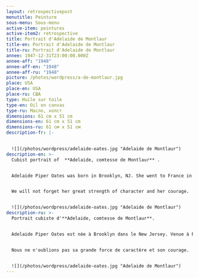 ```yaml
---
layout: retrospectivepost
menutitle: Peinture
sous-menu: Sous-menu
active-item: peintures
active-item2: retrospective
title: Portrait d'Adelaide de Montlaur
title-en: Portrait d'Adelaide de Montlaur
title-ru: Portrait d'Adelaide de Montlaur
annee: 1947-12-31T23:00:00.000Z
annee-aff: "1948"
annee-aff-en: "1948"
annee-aff-ru: "1948"
picture: /photos/wordpress/a-de-montlaur.jpg
place: USA
place-en: USA
place-ru: США
type: Huile sur toile
type-en: Oil on canvas
type-ru: Масло, холст
dimensions: 61 cm x 51 cm
dimensions-en: 61 cm x 51 cm
dimensions-ru: 61 см x 51 см
description-fr: |-
  

  ![](/photos/wordpress/adelaide-oates.jpg "Adelaide de Montlaur")
description-en: >-
  Cubist portrait of  **Adelaide, comtesse de Montlaur** .


  Adelaide Piper Oates was born in Brooklyn, NJ. She went to France in 1937 to learn French and Fine Arts and met Guy de Montlaur in Paris. At the start of the war, she had to return to the United States. In order to join Guy de Montlaur, she obtained from the State Department to be sent to England at war. She arrived  there in June 1943 and married Guy in Denham, Buckinghamshire (UK). Guy was then part of the Free-French N° 4 Commandos.


  We will not forget her great strength of character and her courage.


  ![](/photos/wordpress/adelaide-oates.jpg "Adelaide de Montlaur")
description-ru: >-
  Portrait cubiste d'**Adelaide, comtesse de Montlaur**. 


  Adelaide Piper Oates est née à Brooklyn dans le New Jersey. Venue à Paris en 1937 pour apprendre le français et les Beaux-Arts, elle y rencontre Guy de Montlaur. Au début de la guerre, elle est obligée de retourner aux Etats-Unis.  Afin de rejoindre Guy de Montlaur, elle obtient des autorités américaines d'être envoyée en Angleterre en pleine guerre. Elle retrouve Guy à Londres et l'épouse en juillet 1943. Guy faisait alors partie du 1er Bataillon de Fusiliers Marins Commandos des Forces Navales Françaises Libres commandé par le Cdt Philippe Kieffer. 


  Nous ne n'oublions pas sa grande force de caractère et son courage.


  ![](/photos/wordpress/adelaide-oates.jpg "Adelaide de Montlaur")
---
```

